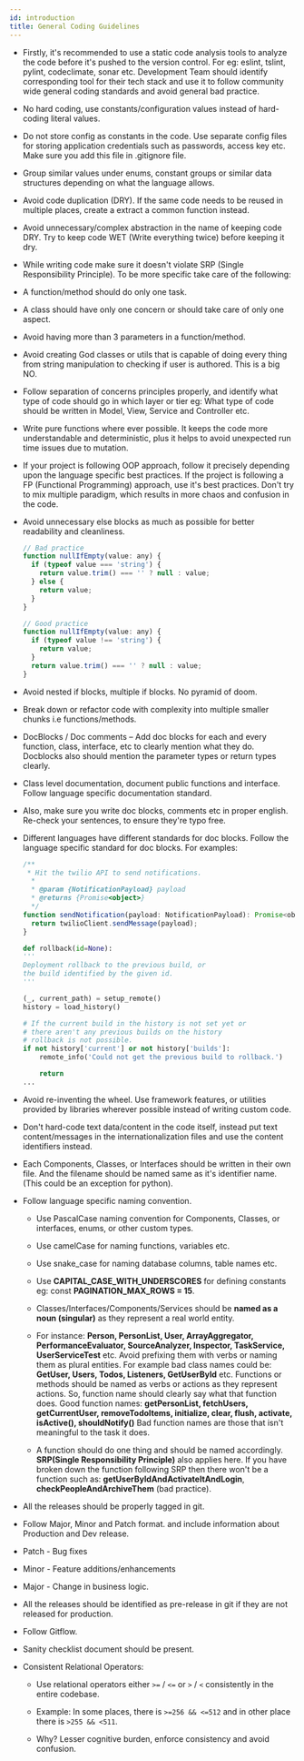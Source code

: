 ```yaml
---
id: introduction
title: General Coding Guidelines
---
```


* Firstly, it's recommended to use a static code analysis tools to analyze the code before it's pushed to the version control. For eg: eslint, tslint, pylint, codeclimate, sonar etc. Development Team should identify corresponding tool for their tech stack and use it to follow community wide general coding standards and avoid general bad practice.

* No hard coding, use constants/configuration values instead of hard-coding literal values.

* Do not store config as constants in the code. Use separate config files for storing application credentials such as passwords, access key etc. Make sure you add this file in .gitignore file.

* Group similar values under enums, constant groups or similar data structures depending on what the language allows.

* Avoid code duplication (DRY). If the same code needs to be reused in multiple places, create a extract a common function instead.

* Avoid unnecessary/complex abstraction in the name of keeping code DRY. Try to keep code WET (Write everything twice) before keeping it dry.

* While writing code make sure it doesn't violate SRP (Single Responsibility Principle). To be more specific take care of the following:

* A function/method should do only one task.

* A class should have only one concern or should take care of only one aspect.

* Avoid having more than 3 parameters in a function/method.

* Avoid creating God classes or utils that is capable of doing every thing from string manipulation to checking if user is authored. This is a big NO.

* Follow separation of concerns principles properly, and identify what type of code should go in which layer or tier eg: What type of code should be written in Model, View, Service and Controller etc.

* Write pure functions where ever possible. It keeps the code more understandable and deterministic, plus it helps to avoid unexpected run time issues due to mutation.

* If your project is following OOP approach, follow it precisely depending upon the language specific best practices. If the project is following a FP (Functional Programming) approach, use it's best practices. Don't try to mix multiple paradigm, which results in more chaos and confusion in the code.

* Avoid unnecessary else blocks as much as possible for better readability and cleanliness.

  ```js
  // Bad practice
  function nullIfEmpty(value: any) {
    if (typeof value === 'string') {
      return value.trim() === '' ? null : value;
    } else {
      return value;
    }
  }

  // Good practice
  function nullIfEmpty(value: any) {
    if (typeof value !== 'string') {
      return value;
    }
    return value.trim() === '' ? null : value;
  }
  ```

* Avoid nested if blocks, multiple if blocks. No pyramid of doom.

* Break down or refactor code with complexity into multiple smaller chunks i.e functions/methods.

* DocBlocks / Doc comments – Add doc blocks for each and every function, class, interface, etc to clearly mention what they do. Docblocks also should mention the parameter types or return types clearly.

* Class level documentation, document public functions and interface. Follow language specific documentation standard.

* Also, make sure you write doc blocks, comments etc in proper english. Re-check your sentences, to ensure they're typo free.

* Different languages have different standards for doc blocks. Follow the language specific standard for doc blocks. For examples:

  ```js
  /**
   * Hit the twilio API to send notifications.
    *
    * @param {NotificationPayload} payload
    * @returns {Promise<object>}
    */
  function sendNotification(payload: NotificationPayload): Promise<object> {
    return twilioClient.sendMessage(payload);
  }
  ```

  ```py
  def rollback(id=None):
  '''
  Deployment rollback to the previous build, or
  the build identified by the given id.
  '''

  (_, current_path) = setup_remote()
  history = load_history()

  # If the current build in the history is not set yet or
  # there aren't any previous builds on the history
  # rollback is not possible.
  if not history['current'] or not history['builds']:
      remote_info('Could not get the previous build to rollback.')

      return
  ...
  ```

* Avoid re-inventing the wheel. Use framework features, or utilities provided by libraries wherever possible instead of writing custom code.

* Don't hard-code text data/content in the code itself, instead put text content/messages in the internationalization files and use the content identifiers instead.

* Each Components, Classes, or Interfaces should be written in their own file. And the filename should be named same as it's identifier name. (This could be an exception for python).

* Follow language specific naming convention.

  * Use PascalCase naming convention for Components, Classes, or interfaces, enums, or other custom types.

  * Use camelCase for naming functions, variables etc.

  * Use snake_case for naming database columns, table names etc.

  * Use **CAPITAL_CASE_WITH_UNDERSCORES** for defining constants eg: const **PAGINATION_MAX_ROWS = 15**.

  * Classes/Interfaces/Components/Services should be **named as a noun (singular)** as they represent a real world entity.

  * For instance: **Person, PersonList, User, ArrayAggregator, PerformanceEvaluator, SourceAnalyzer, Inspector, TaskService,  UserServiceTest** etc.
    Avoid prefixing them with verbs or naming them as plural entities. For example bad class names could be: **GetUser, Users, Todos, Listeners, GetUserById** etc.
    Functions or methods should be named as verbs or actions as they represent actions. So, function name should clearly say what that function does.
    Good function names: **getPersonList, fetchUsers, getCurrentUser, removeTodoItems, initialize, clear, flush, activate, isActive(), shouldNotify()**
    Bad function names are those that isn't meaningful to the task it does.

  * A function should do one thing and should be named accordingly. **SRP(Single Responsibility Principle)** also applies here. If you have broken down the function following SRP then there won't be a function such as: **getUserByIdAndActivateItAndLogin**, **checkPeopleAndArchiveThem** (bad practice).

* All the releases should be properly tagged in git.

* Follow Major, Minor and Patch format. and include information about Production and Dev release.

* Patch - Bug fixes

* Minor - Feature additions/enhancements

* Major - Change in business logic.

* All the releases should be identified as pre-release in git if they are not released for production.

* Follow Gitflow.

* Sanity checklist document should be present.

* Consistent Relational Operators:

  * Use relational operators either `>=` / `<=` or `>` / `<`  consistently in the entire codebase.

  * Example: In some places, there is `>=256 && <=512` and in other place there is `>255 && <511`.

  * Why? Lesser cognitive burden, enforce consistency and avoid confusion.
